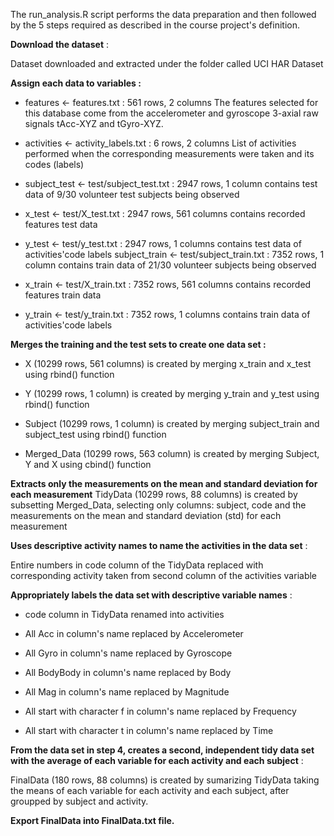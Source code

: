 

The run_analysis.R script performs the data preparation and then
followed by the 5 steps required as described in the course project's
definition.

**Download the dataset** :

Dataset downloaded and extracted under the folder called UCI HAR Dataset

**Assign each data to variables :**

-   features \<- features.txt : 561 rows, 2 columns The features
    selected for this database come from the accelerometer and gyroscope
    3-axial raw signals tAcc-XYZ and tGyro-XYZ.

-   activities \<- activity_labels.txt : 6 rows, 2 columns List of
    activities performed when the corresponding measurements were taken
    and its codes (labels)

-   subject_test \<- test/subject_test.txt : 2947 rows, 1 column
    contains test data of 9/30 volunteer test subjects being observed

-   x_test \<- test/X_test.txt : 2947 rows, 561 columns contains
    recorded features test data

-   y_test \<- test/y_test.txt : 2947 rows, 1 columns contains test data
    of activities'code labels subject_train \<- test/subject_train.txt :
    7352 rows, 1 column contains train data of 21/30 volunteer subjects
    being observed

-   x_train \<- test/X_train.txt : 7352 rows, 561 columns contains
    recorded features train data

-   y_train \<- test/y_train.txt : 7352 rows, 1 columns contains train
    data of activities'code labels

**Merges the training and the test sets to create one data set :**

-   X (10299 rows, 561 columns) is created by merging x_train and x_test
    using rbind() function

-   Y (10299 rows, 1 column) is created by merging y_train and y_test
    using rbind() function

-   Subject (10299 rows, 1 column) is created by merging subject_train
    and subject_test using rbind() function

-   Merged_Data (10299 rows, 563 column) is created by merging Subject,
    Y and X using cbind() function

**Extracts only the measurements on the mean and standard deviation for
each measurement** TidyData (10299 rows, 88 columns) is created by
subsetting Merged_Data, selecting only columns: subject, code and the
measurements on the mean and standard deviation (std) for each
measurement

**Uses descriptive activity names to name the activities in the data
set** :

Entire numbers in code column of the TidyData replaced with
corresponding activity taken from second column of the activities
variable

**Appropriately labels the data set with descriptive variable names** :

-   code column in TidyData renamed into activities

-   All Acc in column's name replaced by Accelerometer

-   All Gyro in column's name replaced by Gyroscope

-   All BodyBody in column's name replaced by Body

-   All Mag in column's name replaced by Magnitude

-   All start with character f in column's name replaced by Frequency

-   All start with character t in column's name replaced by Time

**From the data set in step 4, creates a second, independent tidy data
set with the average of each variable for each activity and each
subject** :

FinalData (180 rows, 88 columns) is created by sumarizing TidyData
taking the means of each variable for each activity and each subject,
after groupped by subject and activity.

**Export FinalData into FinalData.txt file.**
